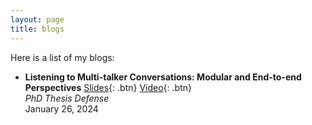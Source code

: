 ```yaml
---
layout: page
title: blogs
---
```


Here is a list of my blogs:

- **Listening to Multi-talker Conversations: Modular and End-to-end Perspectives**
  [Slides](/static/ppt/thesis_defense.pdf){: .btn} 
  [Video](https://www.youtube.com/watch?v=iKnCUHIgG7A){: .btn}  
  *PhD Thesis Defense*  
  January 26, 2024

<br /> 


